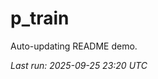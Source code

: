 # p_train

Auto-updating README demo.

<!--START_SECTION:status-->
_Last run: 2025-09-25 23:20 UTC_
<!--END_SECTION:status-->






















































































































































































































































































































































































































































































































































































































































































































































































